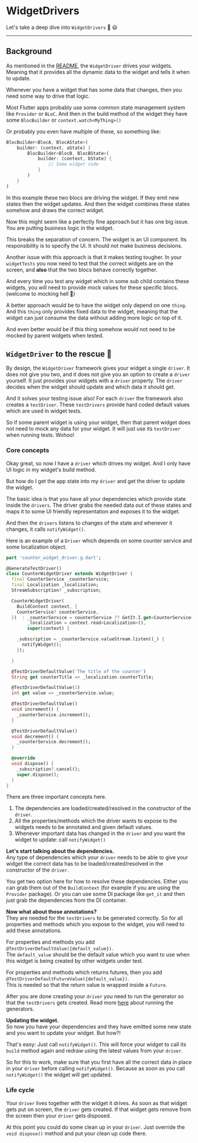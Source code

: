 # WidgetDrivers

Let's take a deep dive into `WidgetDrivers` 🤿 😃

---

## Background

As mentioned in the [README](../), the `WidgetDriver` drives your widgets. Meaning that it provides all the dynamic data to the widget and tells it when to update.

Whenever you have a widget that has some data that changes, then you need some way to drive that logic.

Most Flutter apps probably use some common state management system like `Provider` or `BLoC`. And then in the build method of the widget they have some `BlocBuilder` or `context.watch<MyThing>()`

Or probably you even have multiple of these, so something like:

```dart
BlocBuilder<BlocA, BlocAState>(
    builder: (context, aState) {
        BlocBuilder<BlocB, BlocBState>(
            builder: (context, bState) {
                // Some widget code
            }
        )
    }
)
```

In this example these two blocs are driving the widget. If they emit new states then the widget updates. And then the widget combines these states somehow and draws the correct widget.

Now this might seem like a perfectly fine approach but it has one big issue. You are putting business logic in the widget.

This breaks the separation of concern. The widget is an UI component. Its responsibility is to specify the UI. It should not make business decisions.

Another issue with this approach is that it makes testing tougher. In your `widgetTests` you now need to test that the correct widgets are on the screen, and **also** that the two blocs behave correctly together.

And every time you test any widget which in some sub child contains these widgets, you will need to provide mock values for these specific blocs. (welcome to mocking hell 😬)

A better approach would be to have the widget only depend on one `thing`. And this `thing` only provides fixed data to the widget, meaning that the widget can just consume the data without adding more logic on top of it.  

And even better would be if this thing somehow would not need to be mocked by parent widgets when tested.

## `WidgetDriver` to the rescue 🚙

By design, the `WidgetDriver` framework gives your widget a single `driver`. It does not give you two, and it does not give you an option to create a `driver` yourself. It just provides your widgets with a `driver` property. The `driver` decides when the widget should update and which data it should get.

And it solves your testing issue also! For each `driver` the framework also creates a `testDriver`. These `testDrivers` provide hard coded default values which are used in widget tests.

So if some parent widget is using your widget, then that parent widget does not need to mock any data for your widget. It will just use its `testDriver` when running tests. Wohoo!

### Core concepts

Okay great, so now I have a `driver` which drives my widget. And I only have UI logic in my widget's build method.

But how do I get the app state into my `driver` and get the driver to update the widget.

The basic idea is that you have all your dependencies which provide state inside the `drivers`. The driver grabs the needed data out of these states and maps it to some UI friendly representation and exposes it to the widget.

And then the `drivers` listens to changes of the state and whenever it changes, it calls `notifyWidget()`.

Here is an example of a `Driver` which depends on some counter service and some localization object.

```dart
part 'counter_widget_driver.g.dart';

@GenerateTestDriver()
class CounterWidgetDriver extends WidgetDriver {
  final CounterService _counterService;
  final Localization _localization;
  StreamSubscription? _subscription;

  CounterWidgetDriver(
    BuildContext context, {
    CounterService? counterService,
  })  : _counterService = counterService ?? GetIt.I.get<CounterService>(),
        _localization = context.read<Localization>(),
        super(context) {

    _subscription = _counterService.valueStream.listen((_) {
      notifyWidget();
    });

  }

  @TestDriverDefaultValue('The title of the counter')
  String get counterTitle => _localization.counterTitle;

  @TestDriverDefaultValue(1)
  int get value => _counterService.value;

  @TestDriverDefaultValue()
  void increment() {
    _counterService.increment();
  }

  @TestDriverDefaultValue()
  void decrement() {
    _counterService.decrement();
  }

  @override
  void dispose() {
    _subscription?.cancel();
    super.dispose();
  }
}
```

There are three important concepts here.

1. The dependencies are loaded/created/resolved in the constructor of the `driver`.
1. All the properties/methods which the driver wants to expose to the widgets needs to be annotated and given default values.
1. Whenever important data has changed in the `driver` and you want the widget to update: call `notifyWidget()`

**Let's start talking about the dependencies.**  
Any type of dependencies which your `driver` needs to be able to give your widget the correct data has to be loaded/created/resolved in the constructor of the `driver`.

You get two option here for how to resolve these dependencies. Either you can grab them out of the `BuildContext` (for example if you are using the `Provider` package). Or you can use some DI package like `get_it` and then just grab the dependencies from the DI container.

**Now what about those annotations?**  
They are needed for the `testDrivers` to be generated correctly. So for all properties and methods which you expose to the widget, you will need to add these annotations.

For properties and methods you add `@TestDriverDefaultValue({default_value})`.  
The `default_value` should be the default value which you want to use when this widget is being created by other widgets under test.

For properties and methods which returns futures, then you add `@TestDriverDefaultFutureValue({default_value})`.  
This is needed so that the return value is wrapped inside a `Future`.

After you are done creating your `driver` you need to run the generator so that the `testDrivers` gets created. Read more [here](code_generation.md) about running the generators.

**Updating the widget.**  
So now you have your dependencies and they have emitted some new state and you want to update your widget. But how?!

That's easy: Just call `notifyWidget()`. This will force your widget to call its `build` method again and redraw using the latest values from your `driver`.

So for this to work, make sure that you first have all the correct data in place in your `driver` before calling `notifyWidget()`. Because as soon as you call `notifyWidget()` the widget will get updated.

### Life cycle

Your `driver` lives together with the widget it drives. As soon as that widget gets put on screen, the `driver` gets created. If that widget gets remove from the screen then your `driver` gets disposed.

At this point you could do some clean up in your `driver`. Just override the `void dispose()` method and put your clean up code there.
